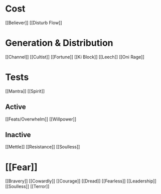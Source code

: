 # Cost
[[Believer]]
[[Disturb Flow]]
# Generation & Distribution
[[Channel]]
[[Cultist]]
[[Fortune]]
[[Ki Block]]
[[Leech]]
[[Oni Rage]]
# Tests
[[Mantra]]
[[Spirit]]
## Active
[[Feats/Overwhelm]]
[[Willpower]]
## Inactive
[[Mettle]]
[[Resistance]]
[[Soulless]]
# [[Fear]]
[[Bravery]]
[[Cowardly]]
[[Courage]]
[[Dread]]
[[Fearless]]
[[Leadership]]
[[Soulless]]
[[Terror]]